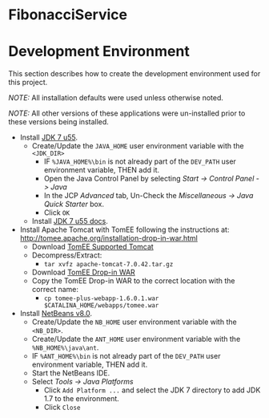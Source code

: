 FibonacciService
================
# Development Environment
This section describes how to create the development environment used for this project.

*NOTE:* All installation defaults were used unless otherwise noted.

*NOTE:* All other versions of these applications were un-installed prior to these versions being installed.
 - Install [JDK 7 u55](http://www.oracle.com/technetwork/java/javase/downloads/jdk7-downloads-1880260.html).
    - Create/Update the <code>JAVA_HOME</code> user environment variable with the <code><JDK_DIR></code>
       - IF <code>%JAVA_HOME%\bin</code> is not already part of the <code>DEV_PATH</code> user environment variable, THEN add it.
       - Open the Java Control Panel by selecting <i>Start -> Control Panel -> Java</i>
       - In the JCP <i>Advanced</i> tab, Un-Check the <i>Miscellaneous -> Java Quick Starter</i> box.
       - Click <code>OK</code>
    - Install [JDK 7 u55 docs](http://download.oracle.com/otn-pub/java/jdk/7u55-b13/jdk-7u55-apidocs.zip).
 - Install Apache Tomcat with TomEE following the instructions at: http://tomee.apache.org/installation-drop-in-war.html
    - Download [TomEE Supported Tomcat](http://archive.apache.org/dist/tomcat/tomcat-7/v7.0.42/bin/apache-tomcat-7.0.42.tar.gz)
    - Decompress/Extract:
       - <code>tar xvfz apache-tomcat-7.0.42.tar.gz</code>
    - Download [TomEE Drop-in WAR](http://www.eng.lsu.edu/mirrors/apache/tomee/tomee-1.6.0.1/tomee-plus-webapp-1.6.0.1.war)
    - Copy the TomEE Drop-in WAR to the correct location with the correct name:
       - <code>cp tomee-plus-webapp-1.6.0.1.war $CATALINA_HOME/webapps/tomee.war</code>
 - Install [NetBeans v8.0]("https://netbeans.org/downloads/").
    - Create/Update the <code>NB_HOME</code> user environment variable with the <code><NB_DIR></code>.
    - Create/Update the <code>ANT_HOME</code> user environment variable with the <code>%NB_HOME%\java\ant</code>.
    - IF <code>%ANT_HOME%\bin</code> is not already part of the <code>DEV_PATH</code> user environment variable, THEN add it.
    - Start the NetBeans IDE.
    - Select _Tools -> Java Platforms_
       - Click <code>Add Platform ...</code> and select the JDK 7 directory to add JDK 1.7 to the environment.
       - Click <code>Close</code>
